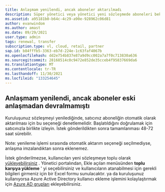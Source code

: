 ```yaml
---
title: Anlaşmam yenilendi, ancak aboneler aktarılmadı
description: Süper yönetici veya yönetici yeni sözleşmede aboneleri bekliyordu, ancak burada yansıtımıyorlar
ms.assetid: a95181b0-b64c-4c29-a90e-928962c06d81
author: evanwindom
ms.author: amast
ms.date: 09/29/2021
user.type: admin
tags: renewal, transfer
subscription.type: vl, cloud, retail, partner
sap.id: b84fffb5-3363-eb7d-224e-1c63faf4067b
ms.openlocfilehash: dd2e754b837e87a9d9cc002a7a7f0c713830a636
ms.sourcegitcommit: 28168514c0c9472e852de35cceb4f95837669da6
ms.translationtype: MT
ms.contentlocale: tr-TR
ms.lasthandoff: 11/30/2021
ms.locfileid: "133254645"
---
```

## <a name="my-agreement-was-renewed-but-the-subscribers-didnt-transfer-over-from-the-old-agreement"></a>Anlaşmam yenilendi, ancak aboneler eski anlaşmadan devralmamıştı

Kuruluşunuz sözleşmeyi yenilediğinde, satıcınız aboneliğin otomatik olarak aktarılması için bu seçeneği denetlemelidir. Başlatıldığını doğrulamak için satıcınızla birlikte izleyin. İstek gönderildikten sonra tamamlanması 48-72 saat sürebilir. 

Note: yenileme işlemi sırasında otomatik aktarım seçeneği seçilmediyse, anlaşma imzalandıktan sonra eklenemez.

İstek gönderilmezse, kullanıcıları yeni sözleşmeye toplu olarak [yükleyebilirsiniz](https://docs.microsoft.com/visualstudio/subscriptions/assign-license-bulk) . Yönetici portalından, Ekle açılan menüsünden **toplu karşıya yükleme** ' yi seçebilirsiniz ve kullanıcıların atanabilmesi için gerekli bilgileri girmeniz için bir Excel formu sunulacaktır. ya da kuruluşunuz kullanıyorsa Azure Active Directory kullanıcı ekleme işlemini kolaylaştırmak için [Azure AD grupları](https://docs.microsoft.com/visualstudio/subscriptions/assign-license-bulk#use-azure-active-directory-groups-to-assign-subscriptions) ekleyebilirsiniz. 